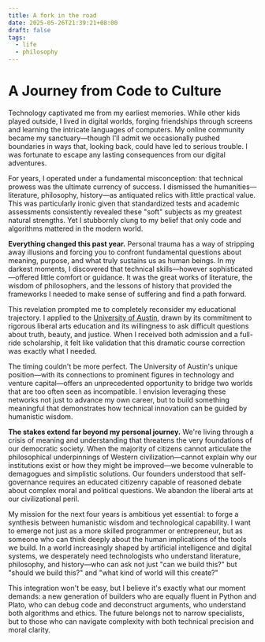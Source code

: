 ```yaml
---
title: A fork in the road
date: 2025-05-26T21:39:21+08:00
draft: false
tags:
  - life
  - philosophy
---
```


# A Journey from Code to Culture

Technology captivated me from my earliest memories. While other kids played outside, I lived in digital worlds, forging friendships through screens and learning the intricate languages of computers. My online community became my sanctuary—though I'll admit we occasionally pushed boundaries in ways that, looking back, could have led to serious trouble. I was fortunate to escape any lasting consequences from our digital adventures.

For years, I operated under a fundamental misconception: that technical prowess was the ultimate currency of success. I dismissed the humanities—literature, philosophy, history—as antiquated relics with little practical value. This was particularly ironic given that standardized tests and academic assessments consistently revealed these "soft" subjects as my greatest natural strengths. Yet I stubbornly clung to my belief that only code and algorithms mattered in the modern world.

**Everything changed this past year.** Personal trauma has a way of stripping away illusions and forcing you to confront fundamental questions about meaning, purpose, and what truly sustains us as human beings. In my darkest moments, I discovered that technical skills—however sophisticated—offered little comfort or guidance. It was the great works of literature, the wisdom of philosophers, and the lessons of history that provided the frameworks I needed to make sense of suffering and find a path forward.

This revelation prompted me to completely reconsider my educational trajectory. I applied to the [University of Austin](https://www.uaustin.org/faq), drawn by its commitment to rigorous liberal arts education and its willingness to ask difficult questions about truth, beauty, and justice. When I received both admission and a full-ride scholarship, it felt like validation that this dramatic course correction was exactly what I needed.

The timing couldn't be more perfect. The University of Austin's unique position—with its connections to prominent figures in technology and venture capital—offers an unprecedented opportunity to bridge two worlds that are too often seen as incompatible. I envision leveraging these networks not just to advance my own career, but to build something meaningful that demonstrates how technical innovation can be guided by humanistic wisdom.

**The stakes extend far beyond my personal journey.** We're living through a crisis of meaning and understanding that threatens the very foundations of our democratic society. When the majority of citizens cannot articulate the philosophical underpinnings of Western civilization—cannot explain why our institutions exist or how they might be improved—we become vulnerable to demagogues and simplistic solutions. Our founders understood that self-governance requires an educated citizenry capable of reasoned debate about complex moral and political questions. We abandon the liberal arts at our civilizational peril.

My mission for the next four years is ambitious yet essential: to forge a synthesis between humanistic wisdom and technological capability. I want to emerge not just as a more skilled programmer or entrepreneur, but as someone who can think deeply about the human implications of the tools we build. In a world increasingly shaped by artificial intelligence and digital systems, we desperately need technologists who understand literature, philosophy, and history—who can ask not just "can we build this?" but "should we build this?" and "what kind of world will this create?"

This integration won't be easy, but I believe it's exactly what our moment demands: a new generation of builders who are equally fluent in Python and Plato, who can debug code and deconstruct arguments, who understand both algorithms and ethics. The future belongs not to narrow specialists, but to those who can navigate complexity with both technical precision and moral clarity.
